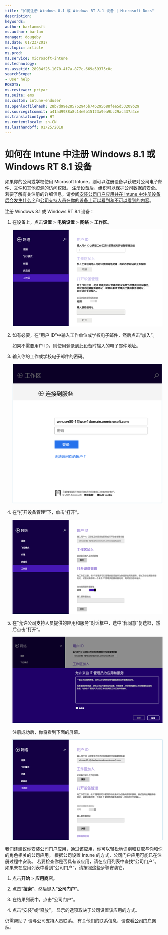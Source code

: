 ```yaml
---
title: "如何注册 Windows 8.1 或 Windows RT 8.1 设备 | Microsoft Docs"
description: 
keywords: 
author: barlanmsft
ms.author: barlan
manager: dougeby
ms.date: 01/23/2017
ms.topic: article
ms.prod: 
ms.service: microsoft-intune
ms.technology: 
ms.assetid: 28984f26-1070-4f7a-877c-669a59375c0c
searchScope:
- User help
ROBOTS: 
ms.reviewer: priyar
ms.suite: ems
ms.custom: intune-enduser
ms.openlocfilehash: 28b7d99e285762945b746295688fee5d53209b29
ms.sourcegitcommit: a41ad9988a8c14e6b15123a9ea9bc29ac437a4ce
ms.translationtype: HT
ms.contentlocale: zh-CN
ms.lasthandoff: 01/25/2018
---
```

# <a name="how-to-enroll-your-windows-81-or-windows-rt-81-device-in-intune"></a>如何在 Intune 中注册 Windows 8.1 或 Windows RT 8.1 设备

如果你的公司或学校使用 Microsoft Intune，则可以注册设备以获取对公司电子邮件、文件和其他资源的访问权限。 注册设备后，组织可以保护公司数据的安全。 若要了解有关注册的详细信息，请参阅[安装公司门户应用并在 Intune 中注册设备后会发生什么？](what-happens-if-you-install-the-company-portal-app-and-enroll-your-device-in-intune-windows.md)和[公司支持人员在你的设备上可以看到和不可以看到的内容](what-info-can-your-company-see-when-you-enroll-your-device-in-intune.md)。


注册 Windows 8.1 或 Windows RT 8.1 设备：

1.  在设备上，点击**设置** &gt; **电脑设置** &gt; **网络** &gt; **工作区**。

    ![nav-to-workplace](./media/W81-1-workplacejoin.png)

2.  如有必要，在“用户 ID”中输入工作单位或学校电子邮件，然后点击“加入”。

    如果不需要用户 ID，则使用登录到此设备时输入的电子邮件地址。

3.  输入你的工作或学校电子邮件的密码。

    ![type-password](./media/W81-2-workplacesettings_signin.png)

4.  在“打开设备管理”下，单击“打开”。

    ![turn-on-device-management](./media/W81-3-dev-mgt-turn-on.png)

5.  在“允许公司支持人员提供的应用和服务”对话框中，选中“我同意”复选框，然后点击“打开”。

    ![turn-on-allow-apps-services](./media/W81-4-agree-allow-apps-services.png)

    注册成功后，你将看到下面的屏幕。

    ![enrollment-complete](./media/W81-5-enrolled-done.png)

我们还建议你安装公司门户应用，通过该应用，你可以轻松地识别和获取与你和你的角色相关的公司应用。 根据公司设置 Intune 的方式，公司门户应用可能已在注册过程中安装。 若要检查你是否具有该应用，请在应用列表中查找“公司门户”。 如果未在应用列表中看到“公司门户”，请按照这些步骤安装它。

1.  点击**开始** &gt; **应用商店**。

2.  点击“**搜索**”，然后键入“**公司门户**”。

3.  在结果列表中，点击“公司门户”。

4.  点击“安装”或“释放”。 显示的选项取决于公司设置该应用的方式。

仍需帮助？ 请与公司支持人员联系。 有关他们的联系信息，请查看[公司门户网站](https://portal.manage.microsoft.com#HelpDeskDialog)。
